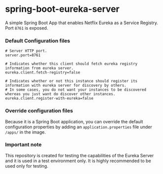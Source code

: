 # spring-boot-eureka-server
A simple Spring Boot App that enables Netflix Eureka as a Service Registry. Port `8761` is exposed.

### Default Configuration files

```properties
# Server HTTP port.
server.port=8761

# Indicates whether this client should fetch eureka registry information from eureka server.
eureka.client.fetch-registry=false

# Indicates whether or not this instance should register its information with eureka server for discovery by others.
# In some cases, you do not want your instances to be discovered whereas you just want do discover other instances.
eureka.client.register-with-eureka=false
```

### Override configuration files

Because it is a Spring Boot application, you can override the default configuration 
properties by adding an `application.properties` file under `/apps/` in the image.

### Important note
This repository is created for testing the capabilities of the Eureka Server and it is used in a test environment only. It is highly recommended to be used only for testing.
